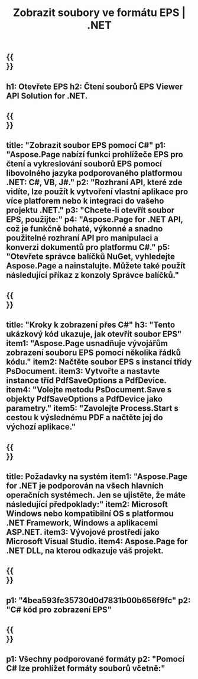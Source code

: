﻿---
translation: true
template: /_templates/_viewer-child-net.md
title: Zobrazit soubory ve formátu EPS | .NET
url: /net/viewer/eps/
description: Otevřete pro zobrazení souborů EPS. Zdrojový kód C# pro načítání, vykreslování a zobrazování dokumentů EPS na platformě .NET Framework, Windows a aplikacích ASP.NET.
informat: EPS
otherformats: XPS PS
---

{{<section banner>}}
---
h1: Otevřete EPS
h2: Čtení souborů EPS Viewer API Solution for .NET.
---

{{<section overview>}}
---
title: "Zobrazit soubor EPS pomocí C#"
p1: "Aspose.Page nabízí funkci prohlížeče EPS pro čtení a vykreslování souborů EPS pomocí libovolného jazyka podporovaného platformou .NET: C#, VB, J#."
p2: "Rozhraní API, které zde vidíte, lze použít k vytvoření vlastní aplikace pro více platforem nebo k integraci do vašeho projektu .NET."
p3: "Chcete-li otevřít soubor EPS, použijte:"
p4: "Aspose.Page for .NET API, což je funkčně bohaté, výkonné a snadno použitelné rozhraní API pro manipulaci a konverzi dokumentů pro platformu C#."
p5: "Otevřete správce balíčků NuGet, vyhledejte Aspose.Page a nainstalujte. Můžete také použít následující příkaz z konzoly Správce balíčků."
---

{{<section feature1>}}
---
title: "Kroky k zobrazení přes C#"
h3: "Tento ukázkový kód ukazuje, jak otevřít soubor EPS"
item1: "Aspose.Page usnadňuje vývojářům zobrazení souboru EPS pomocí několika řádků kódu."
item2: Načtěte soubor EPS s instancí třídy PsDocument.
item3: Vytvořte a nastavte instance tříd PdfSaveOptions a PdfDevice.
item4: "Volejte metodu PsDocument.Save s objekty PdfSaveOptions a PdfDevice jako parametry."
item5: "Zavolejte Process.Start s cestou k výslednému PDF a načtěte jej do výchozí aplikace."
---

{{<section feature2>}}
---
title: Požadavky na systém
item1: "Aspose.Page for .NET je podporován na všech hlavních operačních systémech. Jen se ujistěte, že máte následující předpoklady:"
item2: Microsoft Windows nebo kompatibilní OS s platformou .NET Framework, Windows a aplikacemi ASP.NET.
item3: Vývojové prostředí jako Microsoft Visual Studio.
item4: Aspose.Page for .NET DLL, na kterou odkazuje váš projekt.
---

{{<section gist>}}
---
p1: "4bea593fe35730d0d7831b00b656f9fc"
p2: "C# kód pro zobrazení EPS"
---

{{<section otherformats>}}
---
p1: Všechny podporované formáty
p2: "Pomocí C# lze prohlížet formáty souborů včetně:"
---


